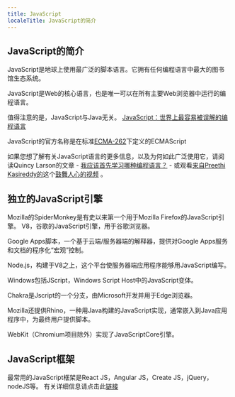 ```yaml
---
title: JavaScript
localeTitle: JavaScript的简介
---
```

## JavaScript的简介

JavaScript是地球上使用最广泛的脚本语言。它拥有任何编程语言中最大的图书馆生态系统。

JavaScript是Web的核心语言，也是唯一可以在所有主要Web浏览器中运行的编程语言。

值得注意的是，JavaScript与Java无关。 [JavaScript：世界上最容易被误解的编程语言](http://www.crockford.com/javascript/javascript.html)

JavaScript的官方名称是在标准[ECMA-262](https://www.ecma-international.org/publications/standards/Ecma-262.htm)下定义的ECMAScript

如果您想了解有关JavaScript语言的更多信息，以及为何如此广泛使用它，请阅读Quincy Larson的文章 - [我应该首先学习哪种编程语言？](https://medium.freecodecamp.org/what-programming-language-should-i-learn-first-%CA%87d%C4%B1%C9%B9%C9%94s%C9%90%CA%8C%C9%90%C9%BE-%C9%B9%C7%9D%CA%8Dsu%C9%90-19a33b0a467d) - 或观看[来自Preethi Kasireddy的](https://www.youtube.com/watch?v=VqiEhZYmvKk)这个[鼓舞人心的视频](https://www.youtube.com/watch?v=VqiEhZYmvKk) 。

## 独立的JavaScript引擎

Mozilla的SpiderMonkey是有史以来第一个用于Mozilla Firefox的JavaScript引擎。 V8，谷歌的JavaScript引擎，用于谷歌浏览器。

Google Apps脚本，一个基于云端/服务器端的解释器，提供对Google Apps服务和文档的程序化“宏观”控制。

Node.js，构建于V8之上，这个平台使服务器端应用程序能够用JavaScript编写。

Windows包括JScript，Windows Script Host中的JavaScript变体。

Chakra是Jscript的一个分支，由Microsoft开发并用于Edge浏览器。

Mozilla还提供Rhino，一种用Java构建的JavaScript实现，通常嵌入到Java应用程序中，为最终用户提供脚本。

WebKit（Chromium项目除外）实现了JavaScriptCore引擎。

## JavaScript框架

最常用的JavaScript框架是React JS，Angular JS，Create JS，jQuery，nodeJS等。 有关详细信息请点击此[链接](https://javascriptreport.com/the-ultimate-guide-to-javascript-frameworks/)
